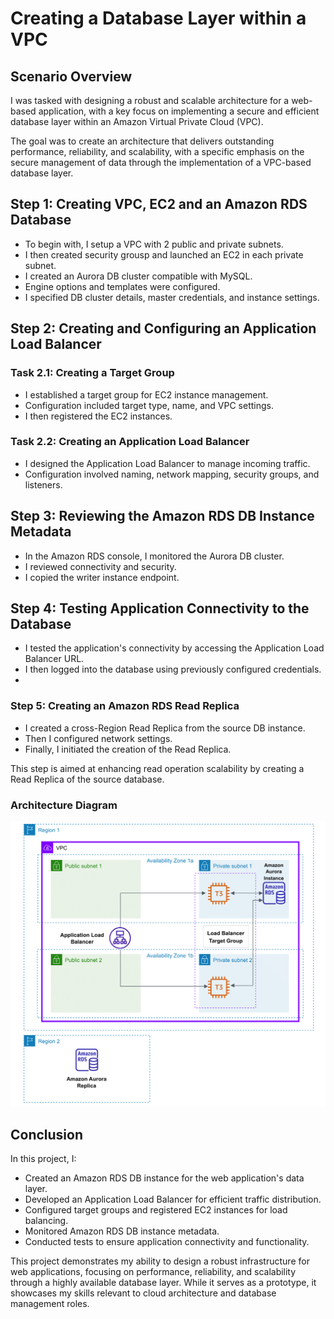 # Creating a Database Layer within a VPC

## **Scenario Overview**

I was tasked with designing a robust and scalable architecture for a web-based application, with a key focus on implementing a secure and efficient database layer within an Amazon Virtual Private Cloud (VPC).

The goal was to create an architecture that delivers outstanding performance, reliability, and scalability, with a specific emphasis on the secure management of data through the implementation of a VPC-based database layer.

## **Step 1: Creating VPC, EC2 and an Amazon RDS Database**

- To begin with, I setup a VPC with 2 public and private subnets.
- I then created security grousp and launched an EC2 in each private subnet.
- I created an Aurora DB cluster compatible with MySQL.
- Engine options and templates were configured.
- I specified DB cluster details, master credentials, and instance settings.

## **Step 2: Creating and Configuring an Application Load Balancer**

### **Task 2.1: Creating a Target Group**

- I established a target group for EC2 instance management.
- Configuration included target type, name, and VPC settings.
- I then registered the EC2 instances.

### **Task 2.2: Creating an Application Load Balancer**

- I designed the Application Load Balancer to manage incoming traffic.
- Configuration involved naming, network mapping, security groups, and listeners.

## **Step 3: Reviewing the Amazon RDS DB Instance Metadata**

- In the Amazon RDS console, I monitored the Aurora DB cluster.
- I reviewed connectivity and security.
- I copied the writer instance endpoint.

## **Step 4: Testing Application Connectivity to the Database**

- I tested the application's connectivity by accessing the Application Load Balancer URL.
- I then logged into the database using previously configured credentials.
- 
### **Step 5: Creating an Amazon RDS Read Replica**

- I created a cross-Region Read Replica from the source DB instance.
- Then I configured network settings.
- Finally, I initiated the creation of the Read Replica.

This step is aimed at enhancing read operation scalability by creating a Read Replica of the source database.

### **Architecture Diagram**

![Architecture diagram](https://github.com/LeeDrew86/AWS-Projects/blob/8134ae2d1585e92aa327a48c2a8b1264ddd55fd4/DB%20Layer%20in%20VPC/DB%20Layer%20in%20VPC-DIAGRAM.png)

## **Conclusion**

In this project, I:

- Created an Amazon RDS DB instance for the web application's data layer.
- Developed an Application Load Balancer for efficient traffic distribution.
- Configured target groups and registered EC2 instances for load balancing.
- Monitored Amazon RDS DB instance metadata.
- Conducted tests to ensure application connectivity and functionality.

This project demonstrates my ability to design a robust infrastructure for web applications, focusing on performance, reliability, and scalability through a highly available database layer. While it serves as a prototype, it showcases my skills relevant to cloud architecture and database management roles.
